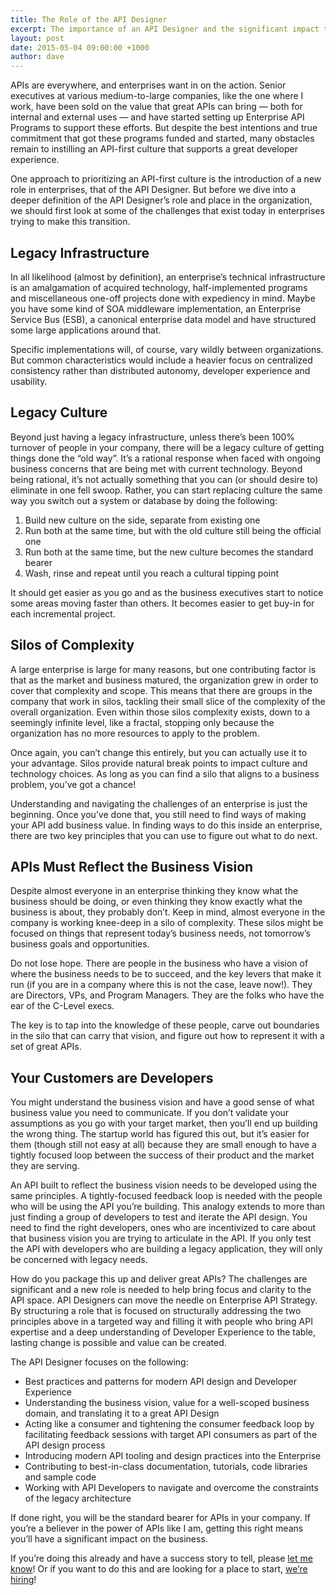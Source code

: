 ```yaml
---
title: The Role of the API Designer
excerpt: The importance of an API Designer and the significant impact the role has on business today.
layout: post
date: 2015-05-04 09:00:00 +1000
author: dave
---
```


APIs are everywhere, and enterprises want in on the action. Senior executives at various medium-to-large companies, like the one where I work, have been sold on the value that great APIs can bring — both for internal and external uses — and have started setting up Enterprise API Programs to support these efforts. But despite the best intentions and true commitment that got these programs funded and started, many obstacles remain to instilling an API-first culture that supports a great developer experience.

One approach to prioritizing an API-first culture is the introduction of a new role in enterprises, that of the API Designer. But before we dive into a deeper definition of the API Designer’s role and place in the organization, we should first look at some of the challenges that exist today in enterprises trying to make this transition.

## Legacy Infrastructure
In all likelihood (almost by definition), an enterprise’s technical infrastructure is an amalgamation of acquired technology, half-implemented programs and miscellaneous one-off projects done with expediency in mind. Maybe you have some kind of SOA middleware implementation, an Enterprise Service Bus (ESB), a canonical enterprise data model and have structured some large applications around that.

Specific implementations will, of course, vary wildly between organizations. But common characteristics would include a heavier focus on centralized consistency rather than distributed autonomy, developer experience and usability.

## Legacy Culture
Beyond just having a legacy infrastructure, unless there’s been 100% turnover of people in your company, there will be a legacy culture of getting things done the “old way”. It’s a rational response when faced with ongoing business concerns that are being met with current technology. Beyond being rational, it’s not actually something that you can (or should desire to) eliminate in one fell swoop. Rather, you can start replacing culture the same way you switch out a system or database by doing the following:

1. Build new culture on the side, separate from existing one
2. Run both at the same time, but with the old culture still being the official one
3. Run both at the same time, but the new culture becomes the standard bearer
4. Wash, rinse and repeat until you reach a cultural tipping point

It should get easier as you go and as the business executives start to notice some areas moving faster than others. It becomes easier to get buy-in for each incremental project.

## Silos of Complexity
A large enterprise is large for many reasons, but one contributing factor is that as the market and business matured, the organization grew in order to cover that complexity and scope. This means that there are groups in the company that work in silos, tackling their small slice of the complexity of the overall organization. Even within those silos complexity exists, down to a seemingly infinite level, like a fractal, stopping only because the organization has no more resources to apply to the problem.

Once again, you can’t change this entirely, but you can actually use it to your advantage. Silos provide natural break points to impact culture and technology choices. As long as you can find a silo that aligns to a business problem, you’ve got a chance!

Understanding and navigating the challenges of an enterprise is just the beginning. Once you’ve done that, you still need to find ways of making your API add business value. In finding ways to do this inside an enterprise, there are two key principles that you can use to figure out what to do next.

## APIs Must Reflect the Business Vision
Despite almost everyone in an enterprise thinking they know what the business should be doing, or even thinking they know exactly what the business is about, they probably don’t. Keep in mind, almost everyone in the company is working knee-deep in a silo of complexity. These silos might be focused on things that represent today’s business needs, not tomorrow’s business goals and opportunities.

Do not lose hope. There are people in the business who have a vision of where the business needs to be to succeed, and the key levers that make it run (if you are in a company where this is not the case, leave now!). They are Directors, VPs, and Program Managers. They are the folks who have the ear of the C-Level execs.

The key is to tap into the knowledge of these people, carve out boundaries in the silo that can carry that vision, and figure out how to represent it with a set of great APIs.

## Your Customers are Developers
You might understand the business vision and have a good sense of what business value you need to communicate. If you don’t validate your assumptions as you go with your target market, then you’ll end up building the wrong thing. The startup world has figured this out, but it’s easier for them (though still not easy at all) because they are small enough to have a tightly focused loop between the success of their product and the market they are serving.

An API built to reflect the business vision needs to be developed using the same principles. A tightly-focused feedback loop is needed with the people who will be using the API you’re building. This analogy extends to more than just finding a group of developers to test and iterate the API design. You need to find the right developers, ones who are incentivized to care about that business vision you are trying to articulate in the API. If you only test the API with developers who are building a legacy application, they will only be concerned with legacy needs.

How do you package this up and deliver great APIs? The challenges are significant and a new role is needed to help bring focus and clarity to the API space. API Designers can move the needle on Enterprise API Strategy. By structuring a role that is focused on structurally addressing the two principles above in a targeted way and filling it with people who bring API expertise and a deep understanding of Developer Experience to the table, lasting change is possible and value can be created.

The API Designer focuses on the following:

- Best practices and patterns for modern API design and Developer Experience
- Understanding the business vision, value for a well-scoped business domain, and translating it to a great API Design
- Acting like a consumer and tightening the consumer feedback loop by facilitating feedback sessions with target API consumers as part of the API design process
- Introducing modern API tooling and design practices into the Enterprise
- Contributing to best-in-class documentation, tutorials, code libraries and sample code
- Working with API Developers to navigate and overcome the constraints of the legacy architecture

If done right, you will be the standard bearer for APIs in your company. If you’re a believer in the power of APIs like I am, getting this right means you’ll have a significant impact on the business.


If you’re doing this already and have a success story to tell, please [let me know](dave.golberg@capitalone.com)! Or if you want to do this and are looking for a place to start, [we’re hiring](http://www.google.com/url?q=http%3A%2F%2Fjobs.capitalone.com%2Fus%2Fwashington-dc%2Fdigital%2Fjobid7209212-api-designer%3Fapstr%3Dsrc%253DJB-10110&sa=D&sntz=1&usg=AFQjCNFCv6fgW5v7ZH0DK8ZCJk0BVkvYxg)! 
